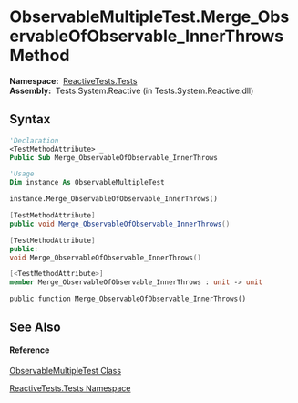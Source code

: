 # ObservableMultipleTest.Merge\_ObservableOfObservable\_InnerThrows Method

**Namespace:**  [ReactiveTests.Tests](ReactiveTests.Tests\ReactiveTests.Tests.md)  
**Assembly:**  Tests.System.Reactive (in Tests.System.Reactive.dll)

## Syntax

```vb
'Declaration
<TestMethodAttribute> _
Public Sub Merge_ObservableOfObservable_InnerThrows
```

```vb
'Usage
Dim instance As ObservableMultipleTest

instance.Merge_ObservableOfObservable_InnerThrows()
```

```csharp
[TestMethodAttribute]
public void Merge_ObservableOfObservable_InnerThrows()
```

```c++
[TestMethodAttribute]
public:
void Merge_ObservableOfObservable_InnerThrows()
```

```fsharp
[<TestMethodAttribute>]
member Merge_ObservableOfObservable_InnerThrows : unit -> unit 
```

```jscript
public function Merge_ObservableOfObservable_InnerThrows()
```

## See Also

#### Reference

[ObservableMultipleTest Class](ObservableMultipleTest\ObservableMultipleTest.md)

[ReactiveTests.Tests Namespace](ReactiveTests.Tests\ReactiveTests.Tests.md)




